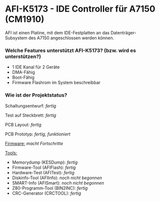 # AFI-K5173 - IDE Controller für A7150 (CM1910)
AFI ist einen Platine, mit dem IDE-Festplatten an das Datenträger-Subsystem des A7150 angeschlossen werden können.
### Welche Features unterstützt AFI-K5173? (bzw. wird es unterstützen?)
* 1 IDE Kanal für 2 Geräte
* DMA-Fähig
* Boot-Fähig
* Firmware Flashrom im System beschreibbar
### Wie ist der Projektstatus?

Schaltungsentwurf: *fertig*

Test auf Steckbrett: *fertig*

PCB Layout: *fertig*

PCB Prototyp: *fertig, funktioniert*

[Firmware:](firmware/) *macht Fortschritte*

[Tools:](tools/)
+ Memorydump (KESDump): *fertig*
+ Firmware-Tool (AFIFlash): *fertig*
+ Hardware-Test (AFITest): *fertig*
+ Diskinfo-Tool (AFIInfo): *noch nicht begonnen*
+ SMART-Info (AFISmart): *noch nicht begonnen*
+ Z80-Programm-Tool (BIN2INC): *fertig*
+ CRC-Generator (CRCTOOL): *fertig*
